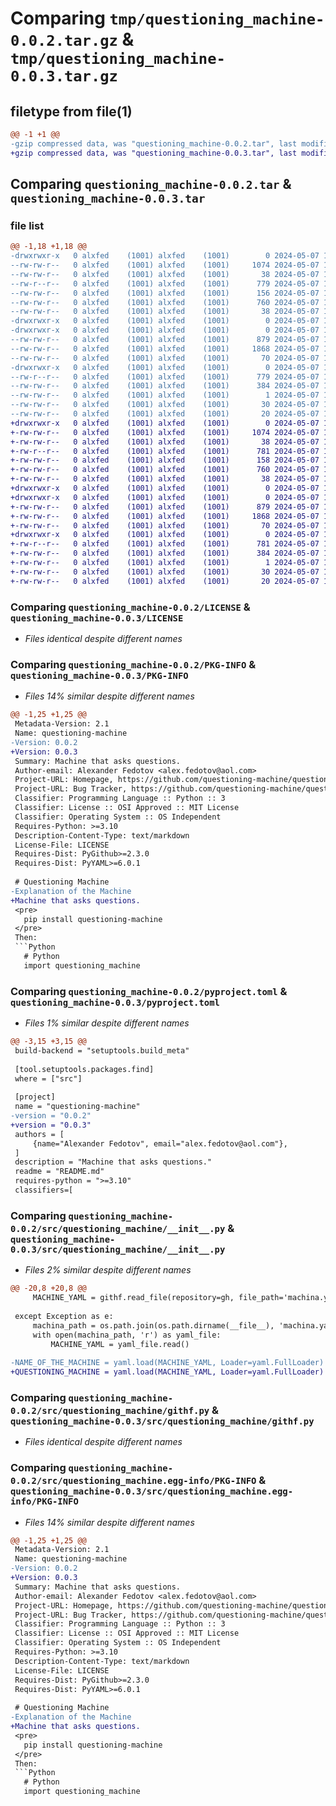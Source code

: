 # Comparing `tmp/questioning_machine-0.0.2.tar.gz` & `tmp/questioning_machine-0.0.3.tar.gz`

## filetype from file(1)

```diff
@@ -1 +1 @@
-gzip compressed data, was "questioning_machine-0.0.2.tar", last modified: Tue May  7 11:17:47 2024, max compression
+gzip compressed data, was "questioning_machine-0.0.3.tar", last modified: Tue May  7 18:38:44 2024, max compression
```

## Comparing `questioning_machine-0.0.2.tar` & `questioning_machine-0.0.3.tar`

### file list

```diff
@@ -1,18 +1,18 @@
-drwxrwxr-x   0 alxfed    (1001) alxfed    (1001)        0 2024-05-07 11:17:47.281155 questioning_machine-0.0.2/
--rw-rw-r--   0 alxfed    (1001) alxfed    (1001)     1074 2024-05-07 11:04:57.000000 questioning_machine-0.0.2/LICENSE
--rw-rw-r--   0 alxfed    (1001) alxfed    (1001)       38 2024-05-07 11:11:20.000000 questioning_machine-0.0.2/MANIFEST.in
--rw-r--r--   0 alxfed    (1001) alxfed    (1001)      779 2024-05-07 11:17:47.281155 questioning_machine-0.0.2/PKG-INFO
--rw-rw-r--   0 alxfed    (1001) alxfed    (1001)      156 2024-05-07 11:11:20.000000 questioning_machine-0.0.2/README.md
--rw-rw-r--   0 alxfed    (1001) alxfed    (1001)      760 2024-05-07 11:15:42.000000 questioning_machine-0.0.2/pyproject.toml
--rw-rw-r--   0 alxfed    (1001) alxfed    (1001)       38 2024-05-07 11:17:47.281155 questioning_machine-0.0.2/setup.cfg
-drwxrwxr-x   0 alxfed    (1001) alxfed    (1001)        0 2024-05-07 11:17:47.281155 questioning_machine-0.0.2/src/
-drwxrwxr-x   0 alxfed    (1001) alxfed    (1001)        0 2024-05-07 11:17:47.281155 questioning_machine-0.0.2/src/questioning_machine/
--rw-rw-r--   0 alxfed    (1001) alxfed    (1001)      879 2024-05-07 11:11:20.000000 questioning_machine-0.0.2/src/questioning_machine/__init__.py
--rw-rw-r--   0 alxfed    (1001) alxfed    (1001)     1868 2024-05-07 11:04:57.000000 questioning_machine-0.0.2/src/questioning_machine/githf.py
--rw-rw-r--   0 alxfed    (1001) alxfed    (1001)       70 2024-05-07 11:11:20.000000 questioning_machine-0.0.2/src/questioning_machine/machina.yaml
-drwxrwxr-x   0 alxfed    (1001) alxfed    (1001)        0 2024-05-07 11:17:47.281155 questioning_machine-0.0.2/src/questioning_machine.egg-info/
--rw-r--r--   0 alxfed    (1001) alxfed    (1001)      779 2024-05-07 11:17:47.000000 questioning_machine-0.0.2/src/questioning_machine.egg-info/PKG-INFO
--rw-rw-r--   0 alxfed    (1001) alxfed    (1001)      384 2024-05-07 11:17:47.000000 questioning_machine-0.0.2/src/questioning_machine.egg-info/SOURCES.txt
--rw-rw-r--   0 alxfed    (1001) alxfed    (1001)        1 2024-05-07 11:17:47.000000 questioning_machine-0.0.2/src/questioning_machine.egg-info/dependency_links.txt
--rw-rw-r--   0 alxfed    (1001) alxfed    (1001)       30 2024-05-07 11:17:47.000000 questioning_machine-0.0.2/src/questioning_machine.egg-info/requires.txt
--rw-rw-r--   0 alxfed    (1001) alxfed    (1001)       20 2024-05-07 11:17:47.000000 questioning_machine-0.0.2/src/questioning_machine.egg-info/top_level.txt
+drwxrwxr-x   0 alxfed    (1001) alxfed    (1001)        0 2024-05-07 18:38:44.636453 questioning_machine-0.0.3/
+-rw-rw-r--   0 alxfed    (1001) alxfed    (1001)     1074 2024-05-07 11:04:57.000000 questioning_machine-0.0.3/LICENSE
+-rw-rw-r--   0 alxfed    (1001) alxfed    (1001)       38 2024-05-07 11:11:20.000000 questioning_machine-0.0.3/MANIFEST.in
+-rw-r--r--   0 alxfed    (1001) alxfed    (1001)      781 2024-05-07 18:38:44.636453 questioning_machine-0.0.3/PKG-INFO
+-rw-rw-r--   0 alxfed    (1001) alxfed    (1001)      158 2024-05-07 11:18:57.000000 questioning_machine-0.0.3/README.md
+-rw-rw-r--   0 alxfed    (1001) alxfed    (1001)      760 2024-05-07 18:37:47.000000 questioning_machine-0.0.3/pyproject.toml
+-rw-rw-r--   0 alxfed    (1001) alxfed    (1001)       38 2024-05-07 18:38:44.636453 questioning_machine-0.0.3/setup.cfg
+drwxrwxr-x   0 alxfed    (1001) alxfed    (1001)        0 2024-05-07 18:38:44.612453 questioning_machine-0.0.3/src/
+drwxrwxr-x   0 alxfed    (1001) alxfed    (1001)        0 2024-05-07 18:38:44.632453 questioning_machine-0.0.3/src/questioning_machine/
+-rw-rw-r--   0 alxfed    (1001) alxfed    (1001)      879 2024-05-07 18:37:47.000000 questioning_machine-0.0.3/src/questioning_machine/__init__.py
+-rw-rw-r--   0 alxfed    (1001) alxfed    (1001)     1868 2024-05-07 11:04:57.000000 questioning_machine-0.0.3/src/questioning_machine/githf.py
+-rw-rw-r--   0 alxfed    (1001) alxfed    (1001)       70 2024-05-07 11:11:20.000000 questioning_machine-0.0.3/src/questioning_machine/machina.yaml
+drwxrwxr-x   0 alxfed    (1001) alxfed    (1001)        0 2024-05-07 18:38:44.636453 questioning_machine-0.0.3/src/questioning_machine.egg-info/
+-rw-r--r--   0 alxfed    (1001) alxfed    (1001)      781 2024-05-07 18:38:44.000000 questioning_machine-0.0.3/src/questioning_machine.egg-info/PKG-INFO
+-rw-rw-r--   0 alxfed    (1001) alxfed    (1001)      384 2024-05-07 18:38:44.000000 questioning_machine-0.0.3/src/questioning_machine.egg-info/SOURCES.txt
+-rw-rw-r--   0 alxfed    (1001) alxfed    (1001)        1 2024-05-07 18:38:44.000000 questioning_machine-0.0.3/src/questioning_machine.egg-info/dependency_links.txt
+-rw-rw-r--   0 alxfed    (1001) alxfed    (1001)       30 2024-05-07 18:38:44.000000 questioning_machine-0.0.3/src/questioning_machine.egg-info/requires.txt
+-rw-rw-r--   0 alxfed    (1001) alxfed    (1001)       20 2024-05-07 18:38:44.000000 questioning_machine-0.0.3/src/questioning_machine.egg-info/top_level.txt
```

### Comparing `questioning_machine-0.0.2/LICENSE` & `questioning_machine-0.0.3/LICENSE`

 * *Files identical despite different names*

### Comparing `questioning_machine-0.0.2/PKG-INFO` & `questioning_machine-0.0.3/PKG-INFO`

 * *Files 14% similar despite different names*

```diff
@@ -1,25 +1,25 @@
 Metadata-Version: 2.1
 Name: questioning-machine
-Version: 0.0.2
+Version: 0.0.3
 Summary: Machine that asks questions.
 Author-email: Alexander Fedotov <alex.fedotov@aol.com>
 Project-URL: Homepage, https://github.com/questioning-machine/questioning-machine
 Project-URL: Bug Tracker, https://github.com/questioning-machine/questioning-machine/issues
 Classifier: Programming Language :: Python :: 3
 Classifier: License :: OSI Approved :: MIT License
 Classifier: Operating System :: OS Independent
 Requires-Python: >=3.10
 Description-Content-Type: text/markdown
 License-File: LICENSE
 Requires-Dist: PyGithub>=2.3.0
 Requires-Dist: PyYAML>=6.0.1
 
 # Questioning Machine
-Explanation of the Machine
+Machine that asks questions.
 <pre>
   pip install questioning-machine
 </pre>
 Then:
 ```Python
   # Python
   import questioning_machine
```

### Comparing `questioning_machine-0.0.2/pyproject.toml` & `questioning_machine-0.0.3/pyproject.toml`

 * *Files 1% similar despite different names*

```diff
@@ -3,15 +3,15 @@
 build-backend = "setuptools.build_meta"
 
 [tool.setuptools.packages.find]
 where = ["src"]
 
 [project]
 name = "questioning-machine"
-version = "0.0.2"
+version = "0.0.3"
 authors = [
     {name="Alexander Fedotov", email="alex.fedotov@aol.com"},
 ]
 description = "Machine that asks questions."
 readme = "README.md"
 requires-python = ">=3.10"
 classifiers=[
```

### Comparing `questioning_machine-0.0.2/src/questioning_machine/__init__.py` & `questioning_machine-0.0.3/src/questioning_machine/__init__.py`

 * *Files 2% similar despite different names*

```diff
@@ -20,8 +20,8 @@
     MACHINE_YAML = githf.read_file(repository=gh, file_path='machina.yaml')
 
 except Exception as e:
     machina_path = os.path.join(os.path.dirname(__file__), 'machina.yaml')
     with open(machina_path, 'r') as yaml_file:
         MACHINE_YAML = yaml_file.read()
 
-NAME_OF_THE_MACHINE = yaml.load(MACHINE_YAML, Loader=yaml.FullLoader)
+QUESTIONING_MACHINE = yaml.load(MACHINE_YAML, Loader=yaml.FullLoader)
```

### Comparing `questioning_machine-0.0.2/src/questioning_machine/githf.py` & `questioning_machine-0.0.3/src/questioning_machine/githf.py`

 * *Files identical despite different names*

### Comparing `questioning_machine-0.0.2/src/questioning_machine.egg-info/PKG-INFO` & `questioning_machine-0.0.3/src/questioning_machine.egg-info/PKG-INFO`

 * *Files 14% similar despite different names*

```diff
@@ -1,25 +1,25 @@
 Metadata-Version: 2.1
 Name: questioning-machine
-Version: 0.0.2
+Version: 0.0.3
 Summary: Machine that asks questions.
 Author-email: Alexander Fedotov <alex.fedotov@aol.com>
 Project-URL: Homepage, https://github.com/questioning-machine/questioning-machine
 Project-URL: Bug Tracker, https://github.com/questioning-machine/questioning-machine/issues
 Classifier: Programming Language :: Python :: 3
 Classifier: License :: OSI Approved :: MIT License
 Classifier: Operating System :: OS Independent
 Requires-Python: >=3.10
 Description-Content-Type: text/markdown
 License-File: LICENSE
 Requires-Dist: PyGithub>=2.3.0
 Requires-Dist: PyYAML>=6.0.1
 
 # Questioning Machine
-Explanation of the Machine
+Machine that asks questions.
 <pre>
   pip install questioning-machine
 </pre>
 Then:
 ```Python
   # Python
   import questioning_machine
```


